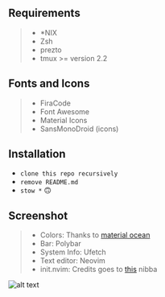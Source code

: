 ## **Requirements**

> - *NIX
> - Zsh
> - prezto
> - tmux >= version 2.2


## **Fonts and Icons**

> - FiraCode
> - Font Awesome
> - Material Icons
> - SansMonoDroid (icons)


## **Installation**

- `clone this repo recursively`
- `remove README.md`
- `stow *` 🙃


## **Screenshot**

> - Colors: Thanks to [material ocean](https://github.com/material-ocean)
> - Bar: Polybar
> - System Info: Ufetch
> - Text editor: Neovim
> - init.nvim: Credits goes to [this](https://github.com/blacksuan19) nibba

![alt text](https://i.redd.it/cgtrwdg3dmj41.png)
